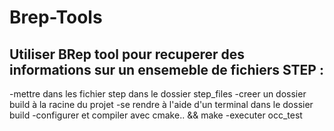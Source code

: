 # Brep-Tools
## Utiliser BRep tool pour recuperer des informations sur un ensemeble de fichiers STEP :
-mettre dans les fichier step dans le dossier step_files
-creer un dossier build à la racine du projet
-se rendre à l'aide d'un terminal dans le dossier build
-configurer et compiler avec cmake.. && make
-executer occ_test
